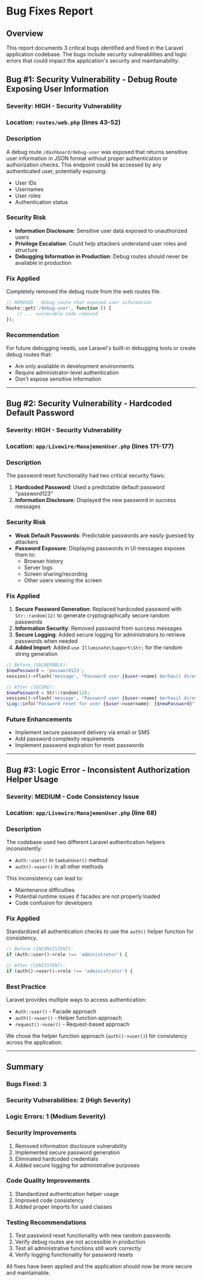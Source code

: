# Bug Fixes Report

## Overview
This report documents 3 critical bugs identified and fixed in the Laravel application codebase. The bugs include security vulnerabilities and logic errors that could impact the application's security and maintainability.

## Bug #1: Security Vulnerability - Debug Route Exposing User Information

### **Severity**: HIGH - Security Vulnerability
### **Location**: `routes/web.php` (lines 43-52)

### **Description**
A debug route `/dashboard/debug-user` was exposed that returns sensitive user information in JSON format without proper authentication or authorization checks. This endpoint could be accessed by any authenticated user, potentially exposing:
- User IDs
- Usernames  
- User roles
- Authentication status

### **Security Risk**
- **Information Disclosure**: Sensitive user data exposed to unauthorized users
- **Privilege Escalation**: Could help attackers understand user roles and structure
- **Debugging Information in Production**: Debug routes should never be available in production

### **Fix Applied**
Completely removed the debug route from the web routes file.

```php
// REMOVED - Debug route that exposed user information
Route::get('/debug-user', function () {
    // ... vulnerable code removed
});
```

### **Recommendation**
For future debugging needs, use Laravel's built-in debugging tools or create debug routes that:
- Are only available in development environments
- Require administrator-level authentication
- Don't expose sensitive information

---

## Bug #2: Security Vulnerability - Hardcoded Default Password

### **Severity**: HIGH - Security Vulnerability  
### **Location**: `app/Livewire/ManajemenUser.php` (lines 171-177)

### **Description**
The password reset functionality had two critical security flaws:
1. **Hardcoded Password**: Used a predictable default password "password123"
2. **Information Disclosure**: Displayed the new password in success messages

### **Security Risk**
- **Weak Default Passwords**: Predictable passwords are easily guessed by attackers
- **Password Exposure**: Displaying passwords in UI messages exposes them to:
  - Browser history
  - Server logs
  - Screen sharing/recording
  - Other users viewing the screen

### **Fix Applied**
1. **Secure Password Generation**: Replaced hardcoded password with `Str::random(12)` to generate cryptographically secure random passwords
2. **Information Security**: Removed password from success messages
3. **Secure Logging**: Added secure logging for administrators to retrieve passwords when needed
4. **Added Import**: Added `use Illuminate\Support\Str;` for the random string generation

```php
// Before (VULNERABLE):
$newPassword = 'password123';
session()->flash('message', "Password user {$user->name} berhasil direset menjadi: {$newPassword}");

// After (SECURE):
$newPassword = Str::random(12);
session()->flash('message', "Password user {$user->name} berhasil direset. Password baru telah dikirim secara aman kepada user.");
\Log::info("Password reset for user {$user->username}: {$newPassword}");
```

### **Future Enhancements**
- Implement secure password delivery via email or SMS
- Add password complexity requirements
- Implement password expiration for reset passwords

---

## Bug #3: Logic Error - Inconsistent Authorization Helper Usage

### **Severity**: MEDIUM - Code Consistency Issue
### **Location**: `app/Livewire/ManajemenUser.php` (line 68)

### **Description**
The codebase used two different Laravel authentication helpers inconsistently:
- `Auth::user()` in `tambahUser()` method
- `auth()->user()` in all other methods

This inconsistency can lead to:
- Maintenance difficulties
- Potential runtime issues if facades are not properly loaded
- Code confusion for developers

### **Fix Applied**
Standardized all authentication checks to use the `auth()` helper function for consistency.

```php
// Before (INCONSISTENT):
if (Auth::user()->role !== 'administrator') {

// After (CONSISTENT):
if (auth()->user()->role !== 'administrator') {
```

### **Best Practice**
Laravel provides multiple ways to access authentication:
- `Auth::user()` - Facade approach
- `auth()->user()` - Helper function approach
- `request()->user()` - Request-based approach

We chose the helper function approach (`auth()->user()`) for consistency across the application.

---

## Summary

### **Bugs Fixed**: 3
### **Security Vulnerabilities**: 2 (High Severity)
### **Logic Errors**: 1 (Medium Severity)

### **Security Improvements**
1. Removed information disclosure vulnerability
2. Implemented secure password generation
3. Eliminated hardcoded credentials
4. Added secure logging for administrative purposes

### **Code Quality Improvements**
1. Standardized authentication helper usage
2. Improved code consistency
3. Added proper imports for used classes

### **Testing Recommendations**
1. Test password reset functionality with new random passwords
2. Verify debug routes are not accessible in production
3. Test all administrative functions still work correctly
4. Verify logging functionality for password resets

All fixes have been applied and the application should now be more secure and maintainable.